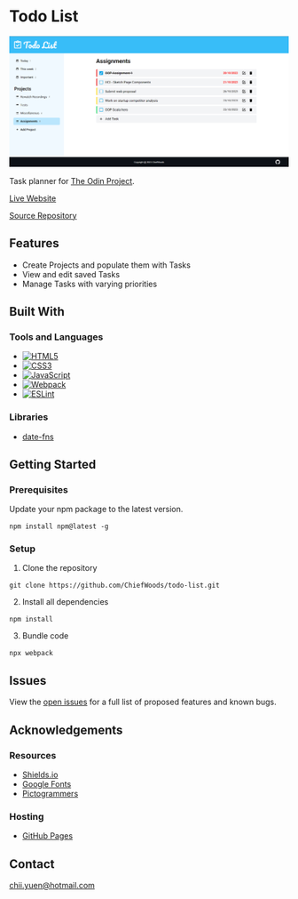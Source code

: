 # Todo List

![Landing Screenshot](src/images/landing_screenshot.png)

Task planner for [The Odin Project](https://www.theodinproject.com/).

[Live Website](https://chiefwoods.github.io/todo-list/)  

[Source Repository](https://github.com/ChiefWoods/todo-list)

## Features

- Create Projects and populate them with Tasks
- View and edit saved Tasks
- Manage Tasks with varying priorities

## Built With

### Tools and Languages

- [![HTML5](https://img.shields.io/badge/HTML5-white?style=for-the-badge&logo=html5)](https://html5.org/)
- [![CSS3](https://img.shields.io/badge/CSS3-306AF1?style=for-the-badge&logo=css3)](https://www.w3.org/Style/CSS/Overview.en.html)
- [![JavaScript](https://img.shields.io/badge/Javascript-black?style=for-the-badge&logo=javascript)](https://js.org/index.html)
- [![Webpack](https://img.shields.io/badge/webpack-2B3A42?style=for-the-badge&logo=webpack)](https://webpack.js.org/)
- [![ESLint](https://img.shields.io/badge/eslint-4b32c3?style=for-the-badge&logo=eslint)](https://eslint.org/)

### Libraries

- [date-fns](https://date-fns.org/)

## Getting Started

### Prerequisites

Update your npm package to the latest version.

```
npm install npm@latest -g
```

### Setup

1. Clone the repository
```
git clone https://github.com/ChiefWoods/todo-list.git
```
2. Install all dependencies
```
npm install
```
3. Bundle code
```
npx webpack
```

## Issues

View the [open issues](https://github.com/ChiefWoods/todo-list/issues) for a full list of proposed features and known bugs.

## Acknowledgements

### Resources

- [Shields.io](https://shields.io/)
- [Google Fonts](https://fonts.google.com/)
- [Pictogrammers](https://pictogrammers.com/)

### Hosting

- [GitHub Pages](https://pages.github.com/)

## Contact

[chii.yuen@hotmail.com](mailto:chii.yuen@hotmail.com)

